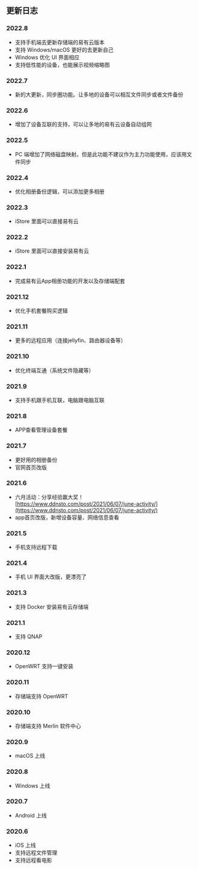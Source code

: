 ## 更新日志

### 2022.8

* 支持手机端去更新存储端的易有云版本
* 支持 Windows/macOS 更好的去更新自己
* Windows 优化 UI 界面相应
* 支持低性能的设备，也能展示视频缩略图

### 2022.7

* 新的大更新，同步圈功能。让多地的设备可以相互文件同步或者文件备份

### 2022.6

* 增加了设备互联的支持，可以让多地的易有云设备自动组网

### 2022.5

* PC 端增加了网络磁盘映射。但是此功能不建议作为主力功能使用，应该用文件同步

### 2022.4

* 优化相册备份逻辑，可以添加更多相册

### 2022.3

* iStore 里面可以直接易有云

### 2022.2

* iStore 里面可以直接安装易有云

### 2022.1

* 完成易有云App相册功能的开发以及存储端配套

### 2021.12

* 优化手机套餐购买逻辑

### 2021.11

* 更多的远程应用（连接jellyfin、路由器设备等）

### 2021.10

* 优化终端互通（系统文件隐藏等）

### 2021.9

* 支持手机跟手机互联，电脑跟电脑互联

### 2021.8

* APP查看管理设备套餐

### 2021.7

* 更好用的相册备份
* 官网首页改版

### 2021.6

* 六月活动：分享经验赢大奖！[https://www.ddnsto.com/post/2021/06/07/june-activity/](https://www.ddnsto.com/post/2021/06/07/june-activity/)
* app首页改版，新增设备容量、网络信息查看

### 2021.5

* 手机支持远程下载

### 2021.4

* 手机 UI 界面大改版，更漂亮了

### 2021.3

* 支持 Docker 安装易有云存储端

### 2021.1

* 支持 QNAP

### 2020.12

* OpenWRT 支持一键安装

### 2020.11

* 存储端支持 OpenWRT

### 2020.10

* 存储端支持 Merlin 软件中心

### 2020.9

* macOS 上线

### 2020.8

* Windows 上线

### 2020.7

* Android 上线

### 2020.6

* iOS 上线
* 支持远程文件管理
* 支持远程看电影